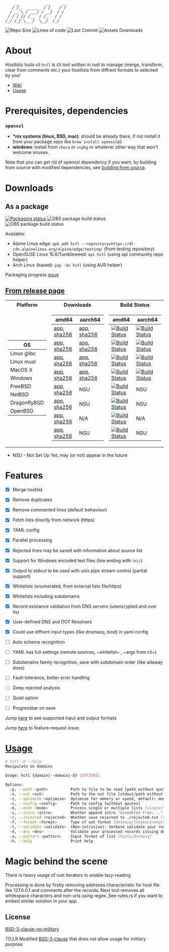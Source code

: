 ```
    __            __     __
   / /_   _____  / /_   / /
  / __ \ / ___/ / __/  / / 
 / / / // /__  / /_   / /  
/_/ /_/ \___/  \__/  /_/   
```
<div>
  <img alt="Repo Size" src="https://img.shields.io/github/repo-size/michalszmidt/hctl" />
  <img alt="Lines of code" src="https://sloc.xyz/github/michalszmidt/hctl?category=code" />
  <img alt="Last Commit" src="https://img.shields.io/github/last-commit/michalszmidt/hctl" />
  <img alt="Assets Downloads" src="https://img.shields.io/github/downloads/michalszmidt/hctl/total" />
</div>

# About


Hostlists tools cli `hctl` is cli tool written in rust to manage (merge, transform, clear from comments etc.) your hostlists from diffrent formats to selected by you!

- [Wiki](https://github.com/michalszmidt/hctl/wiki)
- [Usage](https://github.com/michalszmidt/hctl/wiki/Usage)

# Prerequisites, dependencies
### `openssl`

- **\*nix systems (linux, BSD, mac)**: should be already there, if not install it from your package repo like `brew install openssl@3`
- **windows**: install from `choco` or `vcpkg` or whatever other way that won't welcome viruses.

Note that you can get rid of openssl dependency if you want, by building from source with modified dependencies, see [building from source](https://github.com/michalszmidt/hctl/wiki/Developer#building-from-source).

# Downloads
## As a package

[![Packaging status](https://repology.org/badge/vertical-allrepos/hctl.svg)](https://repology.org/project/hctl/versions)
![OBS package build status](https://img.shields.io/obs/home%3Amichalszmidt/hctl/openSUSE_Leap_15.6_standard/x86_64?label=OBS%3A%20OpenSUSE%20Leap%2015.6&link=https%3A%2F%2Fsoftware.opensuse.org%2Fdownload%2Fpackage%3Fpackage%3Dhctl%26project%3Dhome%253Amichalszmidt)
![OBS package build status](https://img.shields.io/obs/home%3Amichalszmidt/hctl/openSUSE_Tumbleweed/x86_64?label=OBS%3A%20OpenSUSE%20Tumbleweed&link=https%3A%2F%2Fsoftware.opensuse.org%2Fdownload%2Fpackage%3Fpackage%3Dhctl%26project%3Dhome%253Amichalszmidt)

Available:
- Alpine Linux edge: `apk add hctl --repository=https://dl-cdn.alpinelinux.org/alpine/edge/testing/` (from testing repository)
- OpenSUSE Linux 15.6/Tumbleweed: `opi hctl` (using opi community repo helper)
- Arch Linux (based): `yay -Su hctl` (using AUR helper)

Packaging progress [issue](https://github.com/michalszmidt/hctl/issues/9)

## [From release page](https://github.com/michalszmidt/hctl/releases/latest)

<table>
<tr><th>Platform</th><th>Downloads</th><th>Build Status</th></tr>
<tr><td>

| OS |
|----------|
| Linux glibc |
| Linux musl  |
| MacOS X |
| Windows |
| FreeBSD |
| NetBSD |
| DragonflyBSD |
| OpenBSD |

</td><td>
    
| amd64 | aarch64 |
|-------|---------|
|[app](https://github.com/michalszmidt/hctl/releases/download/latest/hctl-linux-glibc-amd64), [sha256](https://github.com/michalszmidt/hctl/releases/download/latest/sha256-hctl-linux-glibc-amd64) | [app](https://github.com/michalszmidt/hctl/releases/download/latest/hctl-linux-glibc-aarch64), [sha256](https://github.com/michalszmidt/hctl/releases/download/latest/sha256-hctl-linux-glibc-aarch64) |
| [app](https://github.com/michalszmidt/hctl/releases/download/latest/hctl-linux-musl-amd64), [sha256](https://github.com/michalszmidt/hctl/releases/download/latest/sha256-hctl-linux-musl-amd64) | [app](https://github.com/michalszmidt/hctl/releases/download/latest/hctl-linux-musl-aarch64), [sha256](https://github.com/michalszmidt/hctl/releases/download/latest/sha256-hctl-linux-musl-aarch64) |
| [app](https://github.com/michalszmidt/hctl/releases/download/latest/hctl-macosx-amd64), [sha256](https://github.com/michalszmidt/hctl/releases/download/latest/sha256-hctl-macosx-amd64) | [app](https://github.com/michalszmidt/hctl/releases/download/latest/hctl-macosx-silicon), [sha256](https://github.com/michalszmidt/hctl/releases/download/latest/sha256-hctl-macosx-silicon) |
| [app](https://github.com/michalszmidt/hctl/releases/download/latest/hctl-windows-amd64.exe), [sha256](https://github.com/michalszmidt/hctl/releases/download/latest/sha256-hctl-windows-amd64.exe.txt) | [app](https://github.com/michalszmidt/hctl/releases/download/latest/hctl-windows-aarch64.exe), [sha256](https://github.com/michalszmidt/hctl/releases/download/latest/sha256-hctl-windows-aarch64.exe.txt) |
| [app](https://github.com/michalszmidt/hctl/releases/download/latest/hctl-freebsd-amd64), [sha256](https://github.com/michalszmidt/hctl/releases/download/latest/sha256-hctl-freebsd-amd64) | NSU |
| [app](https://github.com/michalszmidt/hctl/releases/download/latest/hctl-netbsd-amd64), [sha256](https://github.com/michalszmidt/hctl/releases/download/latest/sha256-hctl-netbsd-amd64) | NSU |
| [app](https://github.com/michalszmidt/hctl/releases/download/latest/hctl-dragonflybsd-amd64), [sha256](https://github.com/michalszmidt/hctl/releases/download/latest/sha256-hctl-dragonflybsd-amd64) | N/A |
| [app](https://github.com/michalszmidt/hctl/releases/download/latest/hctl-openbsd-amd64), [sha256](https://github.com/michalszmidt/hctl/releases/download/latest/sha256-hctl-openbsd-amd64) | NSU |
</td><td>

| amd64 | aarch64 |
|-------|---------|
| [![Build Status](https://img.shields.io/github/actions/workflow/status/michalszmidt/hctl/release_linux_glibc_amd64.yml)](https://github.com/michalszmidt/hctl/actions) | [![Build Status](https://api.cirrus-ci.com/github/michalszmidt/hctl.svg?task=LinuxGlibcAarch64)](https://cirrus-ci.com/github/michalszmidt/hctl) |
| [![Build Status](https://img.shields.io/github/actions/workflow/status/michalszmidt/hctl/release_linux_musl_amd64.yml)](https://github.com/michalszmidt/hctl/actions) | [![Build Status](https://api.cirrus-ci.com/github/michalszmidt/hctl.svg?task=LinuxMuslAarch64)](https://cirrus-ci.com/github/michalszmidt/hctl) |
| [![Build Status](https://img.shields.io/github/actions/workflow/status/michalszmidt/hctl/release_macosx_amd64.yml)](https://github.com/michalszmidt/hctl/actions) | [![Build Status](https://api.cirrus-ci.com/github/michalszmidt/hctl.svg?task=MacosxSilicon)](https://cirrus-ci.com/github/michalszmidt/hctl) |
| [![Build Status](https://img.shields.io/github/actions/workflow/status/michalszmidt/hctl/release_windows_amd64.yml)](https://github.com/michalszmidt/hctl/actions) | [![Build Status](https://img.shields.io/github/actions/workflow/status/michalszmidt/hctl/release_windows_aarch64.yml)](https://github.com/michalszmidt/hctl/actions) |
| [![Build Status](https://api.cirrus-ci.com/github/michalszmidt/hctl.svg?task=FreebsdAmd64)](https://cirrus-ci.com/github/michalszmidt/hctl) | NSU |
| [![Build Status](https://img.shields.io/github/actions/workflow/status/michalszmidt/hctl/release_netbsd_amd64.yml)](https://github.com/michalszmidt/hctl/actions) | NSU |
| [![Build Status](https://img.shields.io/github/actions/workflow/status/michalszmidt/hctl/release_dragonflybsd_amd64.yml)](https://github.com/michalszmidt/hctl/actions) | N/A |
| [![Build Status](https://img.shields.io/github/actions/workflow/status/michalszmidt/hctl/release_openbsd_amd64.yml)](https://github.com/michalszmidt/hctl/actions) | NSU |

</td></tr> </table>

- NSU - Not Set Up Yet, may (or not) appear in the future

# Features

- [x] Merge hostlist
- [x] Remove duplicates
- [x] Remove commented lines (default behaviour)
- [x] Fetch lists directly from network (https)
- [x] YAML config
- [x] Parallel processing
- [x] Rejected lines may be saved with information about source list
- [x] Support for Windows encoded text files (line ending with `\n\r`)
- [x] Output to stdout to be used with unix pipe stream control (partial support)
- [x] Whitelists (enumerated, from external lists file/https)
- [x] Whitelists including subdomains
- [x] Record existance validation from DNS servers (unencrypted and over tls)
- [x] User-defined DNS and DOT Resolvers
- [x] Could use diffrent input types (like dnsmasq, bind) in yaml config
- [ ] Auto scheme recognition
- [ ] YAML has full settings (remote sources, ~whitelist~ , ~args from cli~)
- [ ] Subdomains family recognition, save with subdomain order (like adaway does)
- [ ] Fault-tolerance, better error handling
- [ ] Deep rejected analysis
- [ ] Quiet option
- [ ] Progressbar on save


Jump [here](https://github.com/michalszmidt/hctl/wiki/Manual#supported-formats) to see supported input and output formats

Jump [here](https://github.com/michalszmidt/hctl/issues/1) to feature-request issue.

# [Usage](https://github.com/michalszmidt/hctl/wiki/Usage)


```bash
# hctl -D --help
Manipulate on domains

Usage: hctl {domain|--domain|-D} [OPTIONS]

Options:
  -p, --path <path>          Path to file to be read [path without quotes]
  -o, --out <out>            Path to the out file [stdout/path without quotes]
  -z, --optimize <optimize>  Optimize for memory or speed, default: memory [memory/speed]
  -c, --config <config>      Path to config [without qoutes]
  -m, --mode <mode>          Process single or multiple lists [single/folder/config/url]
  -i, --intro <intro>        Whether append intro "Assembled From:..." to out file from config [true/false]
  -r, --rejected <rejected>  Whether save rejected to ./rejected.txt [true/false]
  -f, --format <format>      Type of out format [dnsmasq/loopback/empty/linewise/bind/snort/unbound/machosts/hostperm1/junkbuster/littlesnitch/pdnsd]
  -t, --validate <validate>  (Non-intrusive): Verbose validate your records in single file issuing dns-over-tls query in hardcoded servers [yes/no]
  -d, --dns <dns>            Validate your processed records issuing dns query in predefined servers, config mode allows custom ones [yes/no]
  -a, --pattern <pattern>    Input format of list [hosts/dnsmasq]
  -h, --help                 Print help
```

# Magic behind the scene

There is heavy usage of rust iterators to enable lazy-reading

Processing is done by firstly removing addreses characteristic for host file like 127.0.0.1 and comments after the records. Next tool removes all whitespace characters and non-urls using regex.
See rules.rs if you want to embed similar solution in your app.

## License
[BSD-3-clause-no-military](https://github.com/michalszmidt/hctl/blob/main/LICENSE)

TD;LR
Modified [BSD-3-clause](https://choosealicense.com/licenses/bsd-3-clause-clear/) that does not allow usage for military purpose
